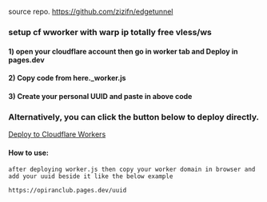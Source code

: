   source repo. https://github.com/zizifn/edgetunnel
  
### setup cf wworker with warp ip totally free vless/ws 

#### 1) open your cloudflare account then go in worker tab and Deploy in pages.dev

#### 2) Copy code from here._worker.js

#### 3) Create your personal UUID and paste in above code

### Alternatively, you can click the button below to deploy directly.

[Deploy to Cloudflare Workers](https://deploy.workers.cloudflare.com/?url=https://github.com/opiran-club/cfworker-warpIP-free-vless)


#### How to use:
```
after deploying worker.js then copy your worker domain in browser and add your uuid beside it like the below example
```
```
https://opiranclub.pages.dev/uuid
```
